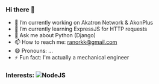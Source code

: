 ### Hi there 👋

- 🔭 I’m currently working on Akatron Network & AkonPlus
- 🌱 I’m currently learning ExpressJS for HTTP requests
- 💬 Ask me about Python (Django)
- 📫 How to reach me: ranorkk@gmail.com
- 😄 Pronouns: ...
- ⚡ Fun fact: I'm actually a mechanical engineer

### Interests: ![NodeJS](https://badges.aleen42.com/src/node.svg)
